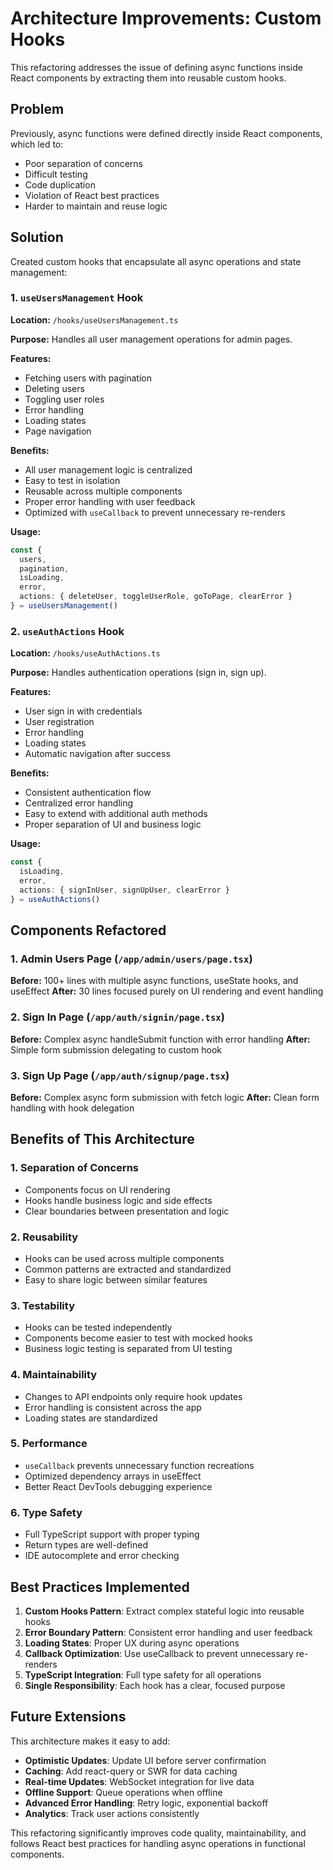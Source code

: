 # Architecture Improvements: Custom Hooks

This refactoring addresses the issue of defining async functions inside React components by extracting them into reusable custom hooks.

## Problem

Previously, async functions were defined directly inside React components, which led to:
- Poor separation of concerns
- Difficult testing
- Code duplication
- Violation of React best practices
- Harder to maintain and reuse logic

## Solution

Created custom hooks that encapsulate all async operations and state management:

### 1. `useUsersManagement` Hook

**Location:** `/hooks/useUsersManagement.ts`

**Purpose:** Handles all user management operations for admin pages.

**Features:**
- Fetching users with pagination
- Deleting users
- Toggling user roles
- Error handling
- Loading states
- Page navigation

**Benefits:**
- All user management logic is centralized
- Easy to test in isolation
- Reusable across multiple components
- Proper error handling with user feedback
- Optimized with `useCallback` to prevent unnecessary re-renders

**Usage:**
```typescript
const {
  users,
  pagination,
  isLoading,
  error,
  actions: { deleteUser, toggleUserRole, goToPage, clearError }
} = useUsersManagement()
```

### 2. `useAuthActions` Hook

**Location:** `/hooks/useAuthActions.ts`

**Purpose:** Handles authentication operations (sign in, sign up).

**Features:**
- User sign in with credentials
- User registration
- Error handling
- Loading states
- Automatic navigation after success

**Benefits:**
- Consistent authentication flow
- Centralized error handling
- Easy to extend with additional auth methods
- Proper separation of UI and business logic

**Usage:**
```typescript
const {
  isLoading,
  error,
  actions: { signInUser, signUpUser, clearError }
} = useAuthActions()
```

## Components Refactored

### 1. Admin Users Page (`/app/admin/users/page.tsx`)
**Before:** 100+ lines with multiple async functions, useState hooks, and useEffect
**After:** 30 lines focused purely on UI rendering and event handling

### 2. Sign In Page (`/app/auth/signin/page.tsx`)
**Before:** Complex async handleSubmit function with error handling
**After:** Simple form submission delegating to custom hook

### 3. Sign Up Page (`/app/auth/signup/page.tsx`)
**Before:** Complex async form submission with fetch logic
**After:** Clean form handling with hook delegation

## Benefits of This Architecture

### 1. **Separation of Concerns**
- Components focus on UI rendering
- Hooks handle business logic and side effects
- Clear boundaries between presentation and logic

### 2. **Reusability**
- Hooks can be used across multiple components
- Common patterns are extracted and standardized
- Easy to share logic between similar features

### 3. **Testability**
- Hooks can be tested independently
- Components become easier to test with mocked hooks
- Business logic testing is separated from UI testing

### 4. **Maintainability**
- Changes to API endpoints only require hook updates
- Error handling is consistent across the app
- Loading states are standardized

### 5. **Performance**
- `useCallback` prevents unnecessary function recreations
- Optimized dependency arrays in useEffect
- Better React DevTools debugging experience

### 6. **Type Safety**
- Full TypeScript support with proper typing
- Return types are well-defined
- IDE autocomplete and error checking

## Best Practices Implemented

1. **Custom Hooks Pattern**: Extract complex stateful logic into reusable hooks
2. **Error Boundary Pattern**: Consistent error handling and user feedback
3. **Loading States**: Proper UX during async operations
4. **Callback Optimization**: Use useCallback to prevent unnecessary re-renders
5. **TypeScript Integration**: Full type safety for all operations
6. **Single Responsibility**: Each hook has a clear, focused purpose

## Future Extensions

This architecture makes it easy to add:
- **Optimistic Updates**: Update UI before server confirmation
- **Caching**: Add react-query or SWR for data caching
- **Real-time Updates**: WebSocket integration for live data
- **Offline Support**: Queue operations when offline
- **Advanced Error Handling**: Retry logic, exponential backoff
- **Analytics**: Track user actions consistently

This refactoring significantly improves code quality, maintainability, and follows React best practices for handling async operations in functional components.
